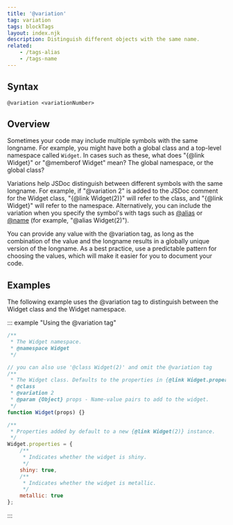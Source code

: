 ```yaml
---
title: '@variation'
tag: variation
tags: blockTags
layout: index.njk
description: Distinguish different objects with the same name.
related:
    - /tags-alias
    - /tags-name
---
```


## Syntax

`@variation <variationNumber>`


## Overview

Sometimes your code may include multiple symbols with the same longname. For example, you might have
both a global class and a top-level namespace called `Widget`. In cases such as these, what does
"{@link Widget}" or "@memberof Widget" mean? The global namespace, or the global class?

Variations help JSDoc distinguish between different symbols with the same longname. For example, if
"@variation 2" is added to the JSDoc comment for the Widget class, "{@link Widget(2)}" will refer to
the class, and "{@link Widget}" will refer to the namespace. Alternatively, you can include the
variation when you specify the symbol's with tags such as [@alias][alias-tag] or [@name][name-tag]
(for example, "@alias Widget(2)").

You can provide any value with the @variation tag, as long as the combination of the value and the
longname results in a globally unique version of the longname. As a best practice, use a predictable
pattern for choosing the values, which will make it easier for you to document your code.

[alias-tag]: /tags-alias
[name-tag]: /tags-name


## Examples

The following example uses the @variation tag to distinguish between the Widget class and the Widget
namespace.

::: example "Using the @variation tag"

```js
/**
 * The Widget namespace.
 * @namespace Widget
 */

// you can also use '@class Widget(2)' and omit the @variation tag
/**
 * The Widget class. Defaults to the properties in {@link Widget.properties}.
 * @class
 * @variation 2
 * @param {Object} props - Name-value pairs to add to the widget.
 */
function Widget(props) {}

/**
 * Properties added by default to a new {@link Widget(2)} instance.
 */
Widget.properties = {
    /**
     * Indicates whether the widget is shiny.
     */
    shiny: true,
    /**
     * Indicates whether the widget is metallic.
     */
    metallic: true
};
```
:::
